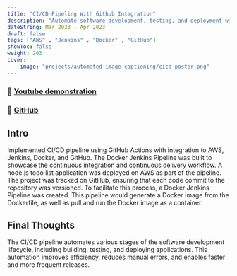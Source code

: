 ```yaml
---
title: "CI/CD Pipeling With Github Integration"
description: "Automate software development, testing, and deployment with a streamlined CI/CD pipeline using Docker, GitHub, Jenkins, AWS, and Node.js."
dateString: Mar 2023 - Apr 2023
draft: false
tags: ["AWS" , "Jenkins" , "Docker" , "GitHub"]
showToc: false
weight: 203
cover:
    image: "projects/automated-image-captioning/cicd-poster.png"
--- 
```

### 🔗 [Youtube demonstration](https://www.youtube.com/watch?v=oDqqGSlxqtk)
### 🔗 [GitHub](https://github.com/tejas18112001/node-todo)

## Intro
Implemented CI/CD pipeline  using GitHub Actions with integration to AWS, Jenkins, Docker, and GitHub. The Docker Jenkins Pipeline was built to showcase the continuous integration and continuous delivery workflow. A node.js todo list application was deployed on AWS as part of the pipeline. The project was tracked on GitHub, ensuring that each code commit to the repository was versioned. To facilitate this process, a Docker Jenkins Pipeline was created. This pipeline would generate a Docker image from the Dockerfile, as well as pull and run the Docker image as a container.

## Final Thoughts
The CI/CD pipeline automates various stages of the software development lifecycle, including building, testing, and deploying applications. This automation improves efficiency, reduces manual errors, and enables faster and more frequent releases.



<!-- ## Description
In this project, I implemented the paper **[Show, Attend and Tell: Neural Image Caption Generation with Visual Attention](https://arxiv.org/abs/1502.03044)**. The neural network, a combination of **CNN** and **LSTM**, was trained on the **MS COCO** dataset and it learns to generate captions from images. 

As the network generates the caption, word by word, the model’s gaze (attention) shifts across the image. This allows it to focus on those parts of the image which is more relevant for the next word to be generated. 
![Attention Mechanism](/projects/automated-image-captioning/img1.jpg)

Furthermore, beam search is used during inference to enhance the prediction result. The network was trained in **PyTorch** on an **Nvidia GTX 1060** graphics card for over 80 epochs. -->